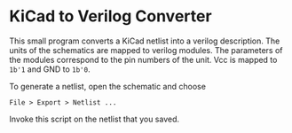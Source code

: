 # KiCad to Verilog Converter

This small program converts a KiCad netlist into a verilog description.
The units of the schematics are mapped to verilog modules.
The parameters of the modules correspond to the pin numbers of the unit.
Vcc is mapped to `1b'1` and GND to `1b'0`.

To generate a netlist, open the schematic and choose

    File > Export > Netlist ...

Invoke this script on the netlist that you saved.